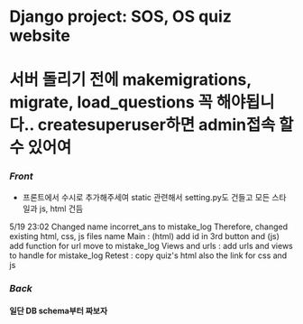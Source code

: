 # Django project: SOS, OS quiz website
# 서버 돌리기 전에 makemigrations, migrate, load_questions 꼭 해야됩니다.. createsuperuser하면 admin접속 할 수 있어여

### ***Front***
- 프론트에서 수시로 추가해주세여
static 관련해서 setting.py도 건들고
모든 스타일과 js, html 건듬

5/19 23:02 Changed name incorret_ans to mistake_log
Therefore, changed existing html, css, js files name
Main : (html) add id in 3rd button and (js) add function for url move to mistake_log
Views and urls : add urls and views to handle for mistake_log
Retest : copy quiz's html also the link for css and js


### ***Back***

#### 일단 DB schema부터 짜보자
